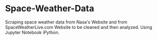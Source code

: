 # Space-Weather-Data
Scraping space weather data from Nasa's Website and from SpaceWeatherLive.com Website to be cleaned and then analyzed.
Using Jupyter Notebook iPython.
